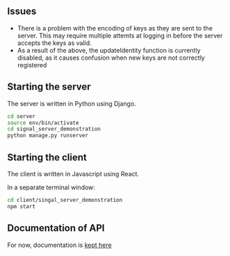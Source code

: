## Issues
- There is a problem with the encoding of keys as they are sent to the server. This may require multiple attemts at logging in before the server accepts the keys as valid.
- As a result of the above, the updateIdentity function is currently disabled, as it causes confusion when new keys are not correctly registered

## Starting the server

The server is written in Python using Django.

``` bash
cd server
source env/bin/activate
cd signal_server_demonstration
python manage.py runserver
```

## Starting the client

The client is written in Javascript using React.

In a separate terminal window:
``` bash
cd client/singal_server_demonstration
npm start
```

## Documentation of API

For now, documentation is [kept here](https://web.postman.co/collections/3546016-8d3ac105-62f9-4d89-a78b-28f3998be4fd?workspace=a31dd538-28c1-4b0a-8670-ae88cfba1382)